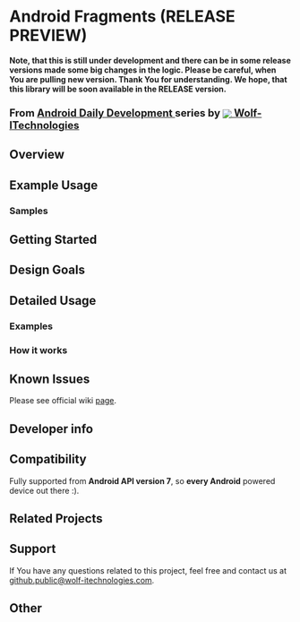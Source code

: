 Android Fragments (RELEASE PREVIEW)
===============

<b>Note, that this is still under development and there can be in some release versions made some big changes in the logic. Please be careful, when You are
pulling new version. Thank You for understanding. We hope, that this library will be soon available in the RELEASE version.</b>

###

<div style="font-weight: bold; font-size: 1.3em;">
	From 
	<a href="" title="">
	Android Daily Development
	</a> 
	series by
	<a href="" title="">
	<img src="http://www.wolf-itechnologies.com/images/wit/main/logo/wit_ic_logo_50.png" style="vertical-align:middle;" />		
	Wolf-ITechnologies
	</a>
</div>

## Overview ##

## Example Usage ##

### Samples ##

## Getting Started ##

## Design Goals ##

## Detailed Usage ##

### Examples ###

### How it works ###

## Known Issues ##

Please see official wiki [page](https://github.com/Wolf-ITechnologies/android_fragments/wiki/Known-Issues).

## Developer info ##

## Compatibility ##

Fully supported from **Android API version 7**, so **every Android** powered device out there :).

## Related Projects

## Support ##

If You have any questions related to this project, feel free and contact us at [github.public@wolf-itechnologies.com](mailto:github.public@wolf-itechnologies.com).

## Other ##
